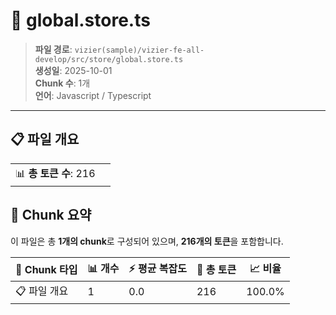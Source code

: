 # 📄 global.store.ts

> **파일 경로**: `vizier(sample)/vizier-fe-all-develop/src/store/global.store.ts`  
> **생성일**: 2025-10-01  
> **Chunk 수**: 1개  
> **언어**: Javascript / Typescript
---


## 📋 파일 개요

| | |
|--|--|
| 📊 **총 토큰 수**: 216 |  |






## 🧩 Chunk 요약

이 파일은 총 **1개의 chunk**로 구성되어 있으며, **216개의 토큰**을 포함합니다.

| 🧩 Chunk 타입 | 📊 개수 | ⚡ 평균 복잡도 | 📝 총 토큰 | 📈 비율 |
|---------------|--------|-------------|----------|--------|
| 📋 파일 개요 | 1 | 0.0 | 216 | 100.0% |

